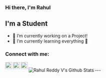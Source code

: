 ### Hi there, I'm Rahul 

## I'm a Student
- 🔭 I’m currently working on a Project!
- 🌱 I’m currently learning everything 🤣
<!--- - 👯 I’m looking to collaborate with other content creators --->
<!--- - 🥅 2020 Goals: Contribute more to Open Source projects--->
<!--- - ⚡ Fun fact: I love to draw and play guitar / drums --->

### Connect with me:

[<img align="left" alt="Rahul | Twitter" width="22px" src="https://cdn.jsdelivr.net/npm/simple-icons@v3/icons/twitter.svg" />][twitter]
[<img align="left" alt="Rahul | LinkedIn" width="22px" src="https://cdn.jsdelivr.net/npm/simple-icons@v3/icons/linkedin.svg" />][linkedin]
[<img align="left" alt="Rahul | Instagram" width="22px" src="https://cdn.jsdelivr.net/npm/simple-icons@v3/icons/instagram.svg" />][instagram]

<br />
---

<img align="left" alt="Rahul Reddy V's Github Stats" src="https://github-readme-stats.vercel.app/api?username=skynet-05&show_icons=true&hide_border=true" />


[twitter]: https://twitter.com/_rare_10
[instagram]: https://instagram.com/_rare_10
[linkedin]: https://linkedin.com/in/rarev10
